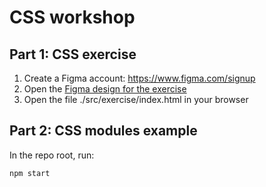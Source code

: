 # CSS workshop

## Part 1: CSS exercise

1. Create a Figma account: https://www.figma.com/signup
2. Open the [Figma design for the exercise](https://www.figma.com/file/P7DS0eXEgV7WqtHP55jsWD/CSS-workshop-exercise?type=design&node-id=0%3A1&mode=design&t=j63dTiKykjrOJOxA-1)
3. Open the file ./src/exercise/index.html in your browser

## Part 2: CSS modules example

In the repo root, run: 
```
npm start
```
